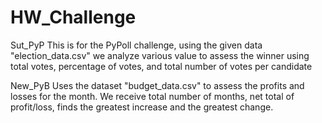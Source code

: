 # HW_Challenge

Sut_PyP
This is for the PyPoll challenge, using the given data "election_data.csv" we analyze various value to assess the winner using total votes, percentage of votes, and total number of votes per candidate

New_PyB
Uses the dataset "budget_data.csv" to assess the profits and losses for the month. We receive total number of months, net total of profit/loss, finds the greatest increase and the greatest change. 
